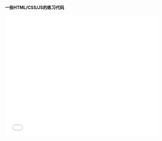 #### 一些HTML/CSS/JS的练习代码
<iframe width="100%", height="400px" scrolling="no" frameborder="0" src="/clock/index.html">